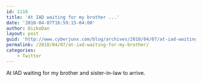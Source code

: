 ```yaml
---
id: 1116
title: 'At IAD waiting for my brother ...'
date: '2010-04-07T16:59:15-04:00'
author: DizkoDan
layout: post
guid: 'http://www.cyberjunx.com/blog/archives/2010/04/07/at-iad-waiting-for-my-brother/'
permalink: /2010/04/07/at-iad-waiting-for-my-brother/
categories:
    - Twitter
---
```


At IAD waiting for my brother and sister-in-law to arrive.